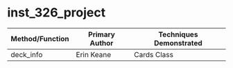 # inst_326_project
| Method/Function | Primary Author | Techniques Demonstrated |
| --------------- | -------------- | ----------------------- |
| deck_info       | Erin Keane     | Cards Class